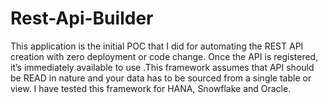 # Rest-Api-Builder
This application is the initial POC that I did for automating the REST API creation with zero deployment or code change. Once the API is registered, it’s immediately available to use .This framework assumes that API should be READ in nature and your data has to be sourced from a single table or view. I have tested this framework for HANA, Snowflake and Oracle.
